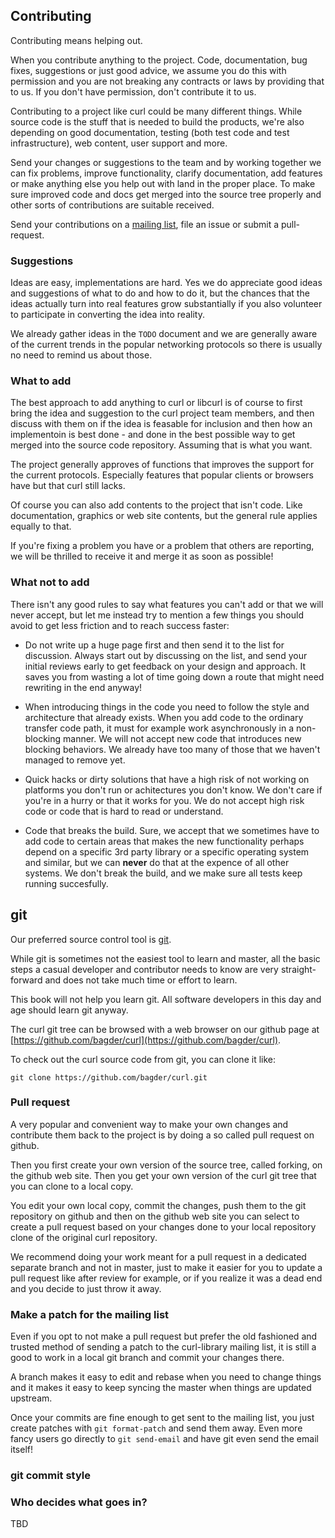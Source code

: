 ## Contributing

Contributing means helping out.

When you contribute anything to the project. Code, documentation, bug fixes,
suggestions or just good advice, we assume you do this with permission and you
are not breaking any contracts or laws by providing that to us. If you don't
have permission, don't contribute it to us.

Contributing to a project like curl could be many different things. While
source code is the stuff that is needed to build the products, we're also
depending on good documentation, testing (both test code and test
infrastructure), web content, user support and more.

Send your changes or suggestions to the team and by working together we can
fix problems, improve functionality, clarify documentation, add features or
make anything else you help out with land in the proper place. To make sure
improved code and docs get merged into the source tree properly and other
sorts of contributions are suitable received.

Send your contributions on a [mailing list](curl-comm.md), file an issue or
submit a pull-request.

### Suggestions

Ideas are easy, implementations are hard. Yes we do appreciate good ideas and
suggestions of what to do and how to do it, but the chances that the ideas
actually turn into real features grow substantially if you also volunteer to
participate in converting the idea into reality.

We already gather ideas in the `TODO` document and we are generally aware of
the current trends in the popular networking protocols so there is usually no
need to remind us about those.

### What to add

The best approach to add anything to curl or libcurl is of course to first
bring the idea and suggestion to the curl project team members, and then
discuss with them on if the idea is feasable for inclusion and then how an
implementoin is best done - and done in the best possible way to get merged
into the source code repository. Assuming that is what you want.

The project generally approves of functions that improves the support for the
current protocols. Especially features that popular clients or browsers have
but that curl still lacks.

Of course you can also add contents to the project that isn't code. Like
documentation, graphics or web site contents, but the general rule applies
equally to that.

If you're fixing a problem you have or a problem that others are reporting, we
will be thrilled to receive it and merge it as soon as possible!

### What not to add

There isn't any good rules to say what features you can't add or that we will
never accept, but let me instead try to mention a few things you should avoid
to get less friction and to reach success faster:

- Do not write up a huge page first and then send it to the list for
  discussion. Always start out by discussing on the list, and send your
  initial reviews early to get feedback on your design and approach. It saves
  you from wasting a lot of time going down a route that might need rewriting
  in the end anyway!

- When introducing things in the code you need to follow the style and
  architecture that already exists. When you add code to the ordinary transfer
  code path, it must for example work asynchronously in a non-blocking
  manner. We will not accept new code that introduces new blocking
  behaviors. We already have too many of those that we haven't managed to
  remove yet.

- Quick hacks or dirty solutions that have a high risk of not working on
  platforms you don't run or achitectures you don't know. We don't care if
  you're in a hurry or that it works for you. We do not accept high risk code
  or code that is hard to read or understand.

- Code that breaks the build. Sure, we accept that we sometimes have to add
  code to certain areas that makes the new functionality perhaps depend on a
  specific 3rd party library or a specific operating system and similar, but
  we can **never** do that at the expence of all other systems. We don't break
  the build, and we make sure all tests keep running succesfully.

## git

Our preferred source control tool is [git](https://git-scm.com/).

While git is sometimes not the easiest tool to learn and master, all the basic
steps a casual developer and contributor needs to know are very
straight-forward and does not take much time or effort to learn.

This book will not help you learn git. All software developers in this day and
age should learn git anyway.

The curl git tree can be browsed with a web browser on our github page at
[https://github.com/bagder/curl](https://github.com/bagder/curl).

To check out the curl source code from git, you can clone it like:

    git clone https://github.com/bagder/curl.git

### Pull request

A very popular and convenient way to make your own changes and contribute them
back to the project is by doing a so called pull request on github.

Then you first create your own version of the source tree, called forking, on
the github web site. Then you get your own version of the curl git tree that
you can clone to a local copy.

You edit your own local copy, commit the changes, push them to the git
repository on github and then on the github web site you can select to create
a pull request based on your changes done to your local repository clone of
the original curl repository.

We recommend doing your work meant for a pull request in a dedicated separate
branch and not in master, just to make it easier for you to update a pull
request like after review for example, or if you realize it was a dead end and
you decide to just throw it away.

### Make a patch for the mailing list

Even if you opt to not make a pull request but prefer the old fashioned and
trusted method of sending a patch to the curl-library mailing list, it is
still a good to work in a local git branch and commit your changes there.

A branch makes it easy to edit and rebase when you need to change things and
it makes it easy to keep syncing the master when things are updated upstream.

Once your commits are fine enough to get sent to the mailing list, you just
create patches with `git format-patch` and send them away. Even more fancy
users go directly to `git send-email` and have git even send the email itself!

### git commit style



### Who decides what goes in?

TBD
